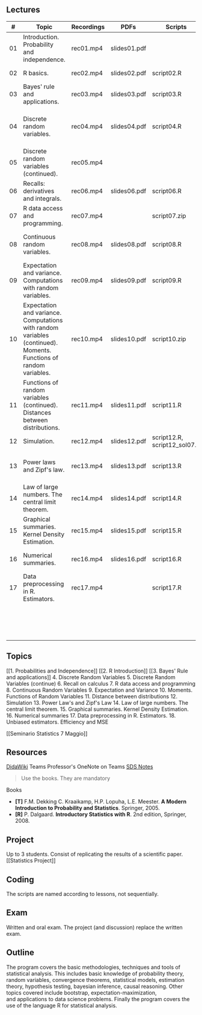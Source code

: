 ## Lectures

| #   | Topic                                                                                                             | Recordings | PDFs         | Scripts                      | Book                                            |
| --- | ----------------------------------------------------------------------------------------------------------------- | ---------- | ------------ | ---------------------------- | ----------------------------------------------- |
| 01  | Introduction. Probability and independence.                                                                       | rec01.mp4  | slides01.pdf |                              | **[T]** Chpts. 1-3                              |
| 02  | R basics.                                                                                                         | rec02.mp4  | slides02.pdf | script02.R                   | **[R]** Chpts. 1,2.1-2.3                        |
| 03  | Bayes' rule and applications.                                                                                     | rec03.mp4  | slides03.pdf | script03.R                   | **[T]** Chpt. 3                                 |
| 04  | Discrete random variables.                                                                                        | rec04.mp4  | slides04.pdf | script04.R                   | **[T]** Chpts. 4, 9.1, 9.2, 9.4 **[R]** Chpt. 3 |
| 05  | Discrete random variables (continued).                                                                            | rec05.mp4  |              |                              |                                                 |
| 06  | Recalls: derivatives and integrals.                                                                               | rec06.mp4  | slides06.pdf | script06.R                   | **[P]** Chpt. 1-8                               |
| 07  | R data access and programming.                                                                                    | rec07.mp4  |              | script07.zip                 | **[R]** Chpt. 2.3, 2.4                          |
| 08  | Continuous random variables.                                                                                      | rec08.mp4  | slides08.pdf | script08.R                   | **[T]** Chpts. 5, 9.2-9.4 **[R]** Chpt. 3       |
| 09  | Expectation and variance. Computations with random variables.                                                     | rec09.mp4  | slides09.pdf | script09.R                   | **[T]** Chpts. 7, 8                             |
| 10  | Expectation and variance. Computations with random variables (continued). Moments. Functions of random variables. | rec10.mp4  | slides10.pdf | script10.zip                 | **[T]** Chpts. 9-11                             |
| 11  | Functions of random variables (continued). Distances between distributions.                                       | rec11.mp4  | slides11.pdf | script11.R                   | Murphy's book Chpt. 6                           |
| 12  | Simulation.                                                                                                       | rec12.mp4  | slides12.pdf | script12.R, script12_sol07.R | **[T]** Chpts. 6.1-6.2                          |
| 13  | Power laws and Zipf's law.                                                                                        | rec13.mp4  | slides13.pdf | script13.R                   | Newman's paper Sect I, II, III(A,B,E,F)         |
| 14  | Law of large numbers. The central limit theorem.                                                                  | rec14.mp4  | slides14.pdf | script14.R                   | **[T]** Chpts. 13-14                            |
| 15  | Graphical summaries. Kernel Density Estimation.                                                                   | rec15.mp4  | slides15.pdf | script15.R                   | **[T]** Chpt. 15, **[R]** Chpt. 4               |
| 16  | Numerical summaries.                                                                                              | rec16.mp4  | slides16.pdf | script16.R                   | **[T]** Chpt. 16, **[R]** Chpt. 4               |
| 17  | Data preprocessing in R. Estimators.                                                                              | rec17.mp4  |              | script17.R                   |                                                 |
|     |                                                                                                                   |            |              |                              |                                                 |
|     |                                                                                                                   |            |              |                              |                                                 |
|     |                                                                                                                   |            |              |                              |                                                 |
|     |                                                                                                                   |            |              |                              |                                                 |
|     |                                                                                                                   |            |              |                              |                                                 |
|     |                                                                                                                   |            |              |                              |                                                 |
|     |                                                                                                                   |            |              |                              |                                                 |
|     |                                                                                                                   |            |              |                              |                                                 |
|     |                                                                                                                   |            |              |                              |                                                 |
|     |                                                                                                                   |            |              |                              |                                                 |
|     |                                                                                                                   |            |              |                              |                                                 |
|     |                                                                                                                   |            |              |                              |                                                 |
|     |                                                                                                                   |            |              |                              |                                                 |
|     |                                                                                                                   |            |              |                              |                                                 |
|     |                                                                                                                   |            |              |                              |                                                 |
|     |                                                                                                                   |            |              |                              |                                                 |



## Topics
[[1. Probabilities and Independence]]
[[2. R Introduction]]
[[3. Bayes' Rule and applications]]
4. Discrete Random Variables
5. Discrete Random Variables (continue)
6. Recall on calculus
7. R data access and programming
8. Continuous Random Variables
9. Expectation and Variance
10. Moments. Functions of Random Variables
11. Distance between distributions
12. Simulation
13. Power Law's and Zipf's Law
14. Law of large numbers. The central limit theorem.
15. Graphical summaries. Kernel Density Estimation.
16. Numerical summaries
17. Data preprocessing in R. Estimators.
18. Unbiased estimators. Efficiency and MSE

[[Seminario Statistics 7 Maggio]]

## Resources
[DidaWiki](http://didawiki.di.unipi.it/doku.php/mds/sds/start)
Teams
Professor's OneNote on Teams [SDS Notes](https://teams.microsoft.com/l/entity/0d820ecd-def2-4297-adad-78056cde7c78/_djb2_msteams_prefix_1565759693?context=%7B%22channelId%22%3A%2219%3ASjRtZgcEvEp6qBlbjmDPwXmns29MUOiYFtYTgIh2t-g1%40thread.tacv2%22%7D&tenantId=c7456b31-a220-47f5-be52-473828670aa1 "https://teams.microsoft.com/l/entity/0d820ecd-def2-4297-adad-78056cde7c78/_djb2_msteams_prefix_1565759693?context=%7B%22channelId%22%3A%2219%3ASjRtZgcEvEp6qBlbjmDPwXmns29MUOiYFtYTgIh2t-g1%40thread.tacv2%22%7D&tenantId=c7456b31-a220-47f5-be52-473828670aa1")

> Use the books. They are mandatory

Books
- **[T]** F.M. Dekking C. Kraaikamp, H.P. Lopuha, L.E. Meester. **A Modern Introduction to Probability and Statistics**. Springer, 2005.
- **[R]** P. Dalgaard. **Introductory Statistics with R**. 2nd edition, Springer, 2008.

## Project
Up to 3 students.
Consist of replicating the results of a scientific paper.
[[Statistics Project]]
## Coding
The scripts are named according to lessons, not sequentially.
## Exam
Written and oral exam.
The project (and discussion) replace the written exam.
## Outline
The program covers the basic methodologies, techniques and tools of statistical analysis. This includes basic knowledge of probability theory, random variables, convergence theorems, statistical models, estimation theory, hypothesis testing, bayesian inference, causal reasoning. Other topics covered include bootstrap, expectation-maximization, and applications to data science problems. Finally the program covers the use of the language R for statistical analysis.
